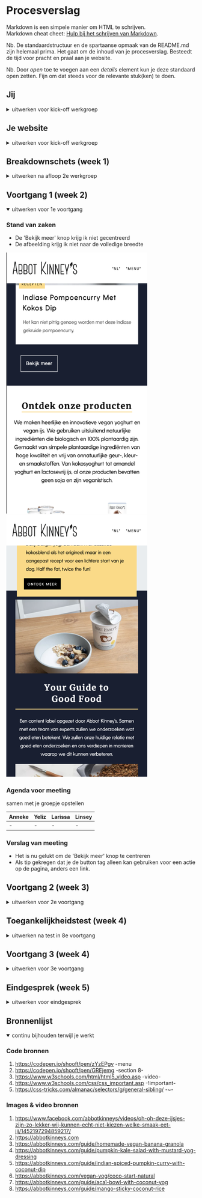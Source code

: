 # Procesverslag
Markdown is een simpele manier om HTML te schrijven.  
Markdown cheat cheet: [Hulp bij het schrijven van Markdown](https://github.com/adam-p/markdown-here/wiki/Markdown-Cheatsheet).

Nb. De standaardstructuur en de spartaanse opmaak van de README.md zijn helemaal prima. Het gaat om de inhoud van je procesverslag. Besteedt de tijd voor pracht en praal aan je website.

Nb. Door *open* toe te voegen aan een *details* element kun je deze standaard open zetten. Fijn om dat steeds voor de relevante stuk(ken) te doen.





## Jij

<details>
<summary>uitwerken voor kick-off werkgroep</summary>

### Auteur:
Larissa Hartsteen

#### Je startniveau:
Blauw

#### Je focus:
Surface Plane
 
</details>





## Je website

<details>
<summary>uitwerken voor kick-off werkgroep</summary>

### Je opdracht:
https://abbotkinneys.com/nl/

#### Screenshot(s) van de eerste pagina (small screen): 
Home pagina  
<img src="images/screenshot_homepagina.png" width="375px" alt="home pagina">

#### Screenshot(s) van de tweede pagina (small screen):
Product pagina   
<img src="images/screenshot_productpagina.png" width="375px" alt="product pagina">
 
</details>



## Breakdownschets (week 1)

<details>
<summary>uitwerken na afloop 2e werkgroep</summary>

### de hele pagina: 
<!-- <img src="images/dummy-plaatje.jpg" width="375px" alt="breakdown van de hele pagina"> -->
<img src="images/screenshot_homepagina_verdeeld.png" width="375px" alt="breakdown van de hele home pagina">
<img src="images/screenshot_productpagina_verdeeld.png" width="375px" alt="breakdown van een product pagina">

### dynamisch deel: 
<img src="images/screenshot_menu.png" width="375px" alt="screenshot van menu">

</details>





## Voortgang 1 (week 2)

<details open>
<summary>uitwerken voor 1e voortgang</summary>

### Stand van zaken
- De 'Bekijk meer' knop krijg ik niet gecentreerd
- De afbeelding krijg ik niet naar de volledige breedte

<img src="images/screenshot_bekijkmeer_centreren.png" width="375px" alt="bekijk meer knop niet gecentreerd">
<img src="images/screenshot_afbeelding_breedte.png" width="375px" alt="afbeelding neemt niet de volledige breedte">



### Agenda voor meeting
samen met je groepje opstellen

| Anneke            |Yeliz               | Larissa           | Linsey            |
| ---               | ---                | ---               | ---               |
| -                 | -                  | -                 | -                 |



### Verslag van meeting
- Het is nu gelukt om de 'Bekijk meer' knop te centreren
- Als tip gekregen dat je de button tag alleen kan gebruiken voor een actie op de pagina, anders een link.

</details>





## Voortgang 2 (week 3)

<details>
<summary>uitwerken voor 2e voortgang</summary>

### Stand van zaken
Dit ging goed:
- 2e pagina bijna klaar
- Animatie's toegevoegd aan website
- Begin gemaakt aan de dark-mode
<img src="images/Schermafbeelding_animaties.png" width="375px" alt="Animatie's toegevoegd aan website">

Dit was lastig:
- Het lukt niet om het logo op de 2e pagina kleiner te maken
- Ik wil een ander logo voor de dark-mode, dit is nog niet gelukt
<img src="images/Schermafbeelding_logo_groot.png" width="375px" alt="Logo op de 2e pagina te groot">
<img src="images/Schermafbeelding_logo_wit.png" width="375px" alt="Ander logo voor de dark-mode">



### Agenda voor meeting
samen met je groepje opstellen
| Anneke            |Yeliz              | Larissa           | Linsey            |
| ---               | ---               | ---               | ---               |
| Niets vragen maar | Vragen welke 2e   | Hoe verander je   | ?                 |
| misschien tijdens | pagina beter is   | het logo voor de  |                   |
| call wel          | om te maken       | dark-mode?        |                   |

### Verslag van meeting
hier na afloop snel de uitkomsten van de meeting vastleggen

- Het is is nu gelukt om het logo wit te krijgen in plaats van de afbeelding de hoeven veranderen
- In de les kijken hoe deze kleiner gemaakt kan worden

</details>





## Toegankelijkheidstest (week 4)

<details>
<summary>uitwerken na test in 8e voortgang</summary>

### Bevindingen
Lijst met je bevindingen die in de test naar voren kwamen:
- Kleine knopjes zijn niet toegankelijk
- Hoge contrasten zijn nodig voor mensen met kleurenblindheid
- Een kleine font-size is niet toegankelijk genoeg



#### Kleine knopjes zijn niet toegankelijk
Met het spasme/parkinson apparaat was het op de eerste stand goed te doen om op de knoppen te klikken, op de linkjes in de tekst ging dit lastiger. Op de hogere standen was het lastig om op deze te klikken. 

Dit kan opgelost worden door de knoppen en linkjes wat groter te maken. Door padding toe te voegen wordt de ruimte om te klikken groter. 



#### Hoge contrasten zijn nodig voor mensen met kleurenblindheid 
Met de 'color #0779P' bril was alles goed te zien en het contrast tussen de kleuren was prima. Met de 'low contrast' bril was het lastig om het zwart op een gele achtergrond te zien, dit was vooral bij de icoontjes onder de ingrediënten lijst (in dark-mode).

Dit kan opgelost worden door de website door een contrast checker te halen en de moeilijk zichtbare onderdelen van kleur te veranderen.



#### Een kleine font-size is niet toegankelijk genoeg
Ik heb met de 'peripheral field loss #0775p' bril getest. De testperoon kon de tekst met deze bril duidelijk lezen. Ook heb ik ook met de 'central field loss AMD #200774' bril getest. Hiermee was het moeilijker om de tekst te lezen, dit was lastig om te testen, omdat je er nu zelf omheen kan kijken. Verder heb ik de 'combined loss diabetic eye disease #200773' bril gebruikt. Hiermee kon de testpersoon de tekst goed lezen en was hier niets op aan te merken.

Dit kan opgelost worden door een functie aan de webite toe te voegen waarmee de gebruiker de grootte van de tekst kan wijzigen.

</details>





## Voortgang 3 (week 4)

<details>
<summary>uitwerken voor 3e voortgang</summary>

### Stand van zaken
Dit ging goed:
- Dark-mode is af en is nu efficienter aangesproken in de @media
- Het is gelukt om het logo op de 2e pagina kleiner te maken en veranderd nu mee in kleur met de dark-mode

Dit was lastig:
- De footer is versprongen op de 2e pagina
- Ik moet de surface plane nog wat verder uitwerken
<img src="images/Schermafbeelding_footer.png" width="375px" alt="De footer is versprongen op de 2e pagina">

### Agenda voor meeting
samen met je groepje opstellen

| Anneke            |Yeliz              | Larissa           | Linsey            |
| ---               | ---               | ---               | ---               |
| Wil vragen of er  | Vragen of het     | Heeft probleem    | Wil ook tips      |
| handige tips zijn | hamburgermenu     | dat de footer is  | krijgen over hoe  |
| om je css netter  | onder de DOM      | versprongen op de | je je css netter  |
| te maken          | manipulatie valt  | tweede pagina     | kan maken         |


### Verslag van meeting
hier na afloop snel de uitkomsten van de meeting vastleggen

- Het probleem van mijn footer die versprongen was is opgelost
- Wij hebben een aantal tips gekregen over hoe wij onze css netter kunnen maken 

</details>





## Eindgesprek (week 5)

<details>
<summary>uitwerken voor eindgesprek</summary>

### Stand van zaken
Het lastigste onderdeel om te maken voor mij was het wegschuiven van de sections, vooral het JavaScript gedeelte, dit was een beetje weggezakt.
<img src="images/screenshot_ingeklapt" width="375px" alt="Screenshot ingeklapte sections">
<img src="images/screenshot_uitgeschoven" width="375px" alt="Screenshot uitgeschoven sections">

Verder had ik af en toe een klein detail over het hoofd gezien waardoor het niet deed wat ik wilde.

Ik heb elke week de oefeningen gemaakt en toegepast aan mijn website, omdat het toen nog vers in mijn hoofd zat. Hier kwam ik meestal uiteindelijk wel uit, dus dit heeft mij erg geholpen.


### Screenshot(s)
<img src="images/screenshot_homepage.png" width="375px" alt="Screenshot volledige homepagina">
<img src="images/screenshot_homepage_darkmode.png" width="375px" alt="Screenshot volledige homepagina in dark mode">
<img src="images/screenshot_productpage.png" width="375px" alt="Screenshot volledige productpagina">
<img src="images/screenshot_productepage_darkmode.png" width="375px" alt="Screenshot volledige productpagina in dark mode">


</details>





## Bronnenlijst

<details open>
<summary>continu bijhouden terwijl je werkt</summary>

### Code bronnen
1. https://codepen.io/shooft/pen/zYzEPgv -menu
2. https://codepen.io/shooft/pen/GREjemg -section 8-
3. https://www.w3schools.com/html/html5_video.asp -video-
4. https://www.w3schools.com/css/css_important.asp -!important-
5. https://css-tricks.com/almanac/selectors/g/general-sibling/ -~-


### Images & video bronnen
1. https://www.facebook.com/abbotkinneys/videos/oh-oh-deze-ijsjes-zijn-zo-lekker-wij-kunnen-echt-niet-kiezen-welke-smaak-eet-jij/1452197294859217/
2. https://abbotkinneys.com
3. https://abbotkinneys.com/guide/homemade-vegan-banana-granola
4. https://abbotkinneys.com/guide/pumpkin-kale-salad-with-mustard-yog-dressing
5. https://abbotkinneys.com/guide/indian-spiced-pumpkin-curry-with-coconut-dip
6. https://abbotkinneys.com/vegan-yog/coco-start-natural
7. https://abbotkinneys.com/guide/acaï-bowl-with-coconut-yog
8. https://abbotkinneys.com/guide/mango-sticky-coconut-rice

</details>